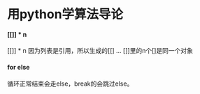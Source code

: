 # 用python学算法导论

#### [[]] * n
[[]] * n 因为列表是引用，所以生成的[[] ... []]里的n个[]是同一个对象

#### for else
循环正常结束会走else，break的会跳过else。